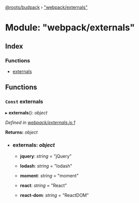 [@roots/budpack](../globals.md) › ["webpack/externals"](_webpack_externals_.md)

# Module: "webpack/externals"

## Index

### Functions

* [externals](_webpack_externals_.md#const-externals)

## Functions

### `Const` externals

▸ **externals**(): *object*

*Defined in [webpack/externals.js:1](https://github.com/roots/bud-support/blob/49a29fe/src/budpack/builder/webpack/externals.js#L1)*

**Returns:** *object*

* ### **externals**: *object*

  * **jquery**: *string* = "jQuery"

  * **lodash**: *string* = "lodash"

  * **moment**: *string* = "moment"

  * **react**: *string* = "React"

  * **react-dom**: *string* = "ReactDOM"
